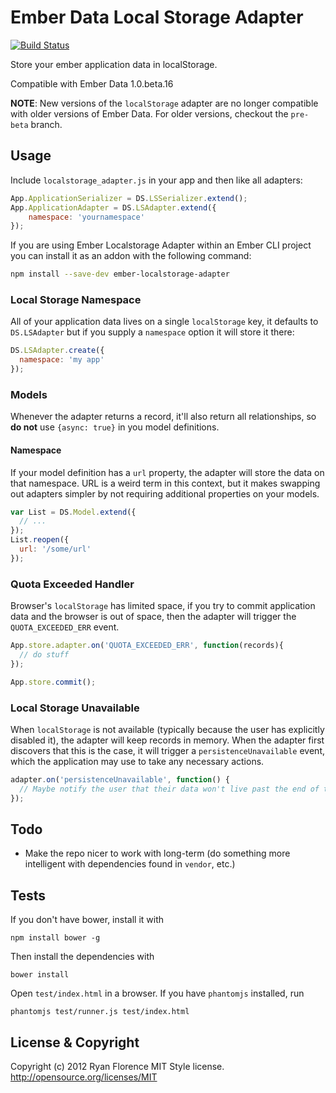 Ember Data Local Storage Adapter
================================

[![Build
Status](https://travis-ci.org/kurko/ember-localstorage-adapter.svg?branch=master)](https://travis-ci.org/kurko/ember-localstorage-adapter)

Store your ember application data in localStorage.

Compatible with Ember Data 1.0.beta.16

**NOTE**: New versions of the `localStorage` adapter are no longer compatible
with older versions of Ember Data. For older versions, checkout the `pre-beta`
branch.

Usage
-----

Include `localstorage_adapter.js` in your app and then like all adapters:

```js
App.ApplicationSerializer = DS.LSSerializer.extend();
App.ApplicationAdapter = DS.LSAdapter.extend({
    namespace: 'yournamespace'
});
```

If you are using Ember Localstorage Adapter within an Ember CLI project you can install it as an addon with the following command:

```sh
npm install --save-dev ember-localstorage-adapter
```

### Local Storage Namespace

All of your application data lives on a single `localStorage` key, it defaults to `DS.LSAdapter` but if you supply a `namespace` option it will store it there:

```js
DS.LSAdapter.create({
  namespace: 'my app'
});
```

### Models

Whenever the adapter returns a record, it'll also return all
relationships, so __do not__ use `{async: true}` in you model definitions.

#### Namespace

If your model definition has a `url` property, the adapter will store the data on that namespace. URL is a weird term in this context, but it makes swapping out adapters simpler by not requiring additional properties on your models.

```js
var List = DS.Model.extend({
  // ...
});
List.reopen({
  url: '/some/url'
});
```

### Quota Exceeded Handler

Browser's `localStorage` has limited space, if you try to commit application data and the browser is out of space, then the adapter will trigger the `QUOTA_EXCEEDED_ERR` event.

```js
App.store.adapter.on('QUOTA_EXCEEDED_ERR', function(records){
  // do stuff
});

App.store.commit();
```

### Local Storage Unavailable

When `localStorage` is not available (typically because the user has explicitly disabled it), the adapter will keep records in memory. When the adapter first discovers that this is the case, it will trigger a `persistenceUnavailable` event, which the application may use to take any necessary actions.

```js
adapter.on('persistenceUnavailable', function() {
  // Maybe notify the user that their data won't live past the end of the current session
});
```

Todo
----

- Make the repo nicer to work with long-term (do something more intelligent with dependencies found in `vendor`, etc.)

Tests
-----

If you don't have bower, install it with

    npm install bower -g

Then install the dependencies with

    bower install

Open `test/index.html` in a browser. If you have `phantomjs` installed,
run

    phantomjs test/runner.js test/index.html

License & Copyright
-------------------

Copyright (c) 2012 Ryan Florence
MIT Style license. http://opensource.org/licenses/MIT
